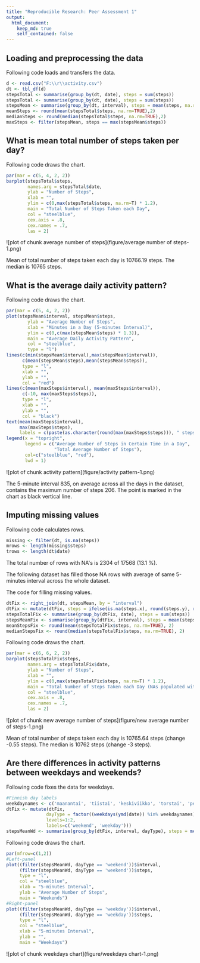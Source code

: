 ```yaml
---
title: "Reproducible Research: Peer Assessment 1"
output: 
  html_document:
    keep_md: true
    self_contained: false
---
```




## Loading and preprocessing the data

Following code loads and transfers the data.

```r
d <- read.csv("F:\\r\\activity.csv")
dt <- tbl_df(d)
stepsTotal <- summarise(group_by(dt, date), steps = sum(steps))
stepsTotal <- summarise(group_by(dt, date), steps = sum(steps))
stepsMean <- summarise(group_by(dt, interval), steps = mean(steps, na.rm=T))
meanSteps <- round(mean(stepsTotal$steps, na.rm=TRUE),2)
medianSteps <- round(median(stepsTotal$steps, na.rm=TRUE),2)
maxSteps <- filter(stepsMean, steps == max(stepsMean$steps))
```

## What is mean total number of steps taken per day?

Following code draws the chart.

```r
par(mar = c(5, 4, 2, 2))
barplot(stepsTotal$steps, 
        names.arg = stepsTotal$date, 
        ylab = "Number of Steps", 
        xlab = "",
        ylim = c(0,max(stepsTotal$steps, na.rm=T) * 1.2),
        main = "Total Number of Steps Taken each Day", 
        col = "steelblue",
        cex.axis = .8,
        cex.names = .7,
        las = 2)
```

![plot of chunk average number of steps](figure/average number of steps-1.png) 

Mean of total number of steps taken each day is 10766.19 steps.
The median is 10765 steps.

## What is the average daily activity pattern?

Following code draws the chart.

```r
par(mar = c(5, 4, 2, 2))
plot(stepsMean$interval, stepsMean$steps, 
        ylab = "Average Number of Steps", 
        xlab = "Minutes in a Day (5-minutes Interval)",
        ylim = c(0,c(max(stepsMean$steps) * 1.3)),
        main = "Average Daily Activity Pattern", 
        col = "steelblue",
        type = "l")
lines(c(min(stepsMean$interval),max(stepsMean$interval)), 
      c(mean(stepsMean$steps),mean(stepsMean$steps)), 
      type = "l", 
      xlab = "", 
      ylab = "", 
      col = "red") 
lines(c(mean(maxSteps$interval), mean(maxSteps$interval)), 
      c(-10, max(maxSteps$steps)), 
      type = "l", 
      xlab = "", 
      ylab = "", 
      col = "black")
text(mean(maxSteps$interval),
     max(maxSteps$steps), 
     labels = c(paste(as.character(round(max(maxSteps$steps))), " steps")))
legend(x = "topright", 
       legend = c("Average Number of Steps in Certain Time in a Day",
                  "Total Average Number of Steps"), 
       col=c("steelblue", "red"), 
       lwd = 1) 
```

![plot of chunk activity pattern](figure/activity pattern-1.png) 

The 5-minute interval 835, on average across all the days in the dataset, contains the maximum number of steps 206. The point is marked in the chart as black vertical line.

## Imputing missing values

Following code calculates rows.

```r
missing <- filter(dt, is.na(steps))
mrows <- length(missing$steps)
trows <- length(dt$date)
```

The total number of rows with NA's is 2304 of 17568 (13.1 %).

The following dataset has filled those NA rows with average of same 5-minutes interval across the whole dataset.

The code for filling missing values.

```r
dtFix <- right_join(dt, stepsMean, by = "interval")
dtFix <- mutate(dtFix, steps = ifelse(is.na(steps.x), round(steps.y), round(steps.x)))
stepsTotalFix <- summarise(group_by(dtFix, date), steps = sum(steps))
stepsMeanFix <- summarise(group_by(dtFix, interval), steps = mean(steps))
meanStepsFix <- round(mean(stepsTotalFix$steps, na.rm=TRUE), 2)
medianStepsFix <- round(median(stepsTotalFix$steps, na.rm=TRUE), 2)
```

Following code draws the chart.

```r
par(mar = c(6, 6, 2, 2))
barplot(stepsTotalFix$steps, 
        names.arg = stepsTotalFix$date, 
        ylab = "Number of Steps", 
        xlab = "",
        ylim = c(0,max(stepsTotalFix$steps, na.rm=T) * 1.2),
        main = "Total Number of Steps Taken each Day (NAs populated with average)", 
        col = "steelblue",
        cex.axis = .8,
        cex.names = .7,
        las = 2)
```

![plot of chunk new average number of steps](figure/new average number of steps-1.png) 

Mean of total number of steps taken each day is 10765.64 steps (change -0.55 steps).
The median is 10762 steps (change -3 steps).

## Are there differences in activity patterns between weekdays and weekends?

Following code fixes the data for weekdays.

```r
#Finnish day labels
weekdaynames <- c('maanantai', 'tiistai', 'keskiviikko', 'torstai', 'perjantai')
dtFix <- mutate(dtFix, 
               dayType = factor((weekdays(ymd(date)) %in% weekdaynames)+1L,
               levels=1:2,
               labels=c('weekend', 'weekday')))
stepsMeanWd <- summarise(group_by(dtFix, interval, dayType), steps = mean(steps))
```

Following code draws the chart.

```r
par(mfrow=c(1,2))
#Left-panel
plot((filter(stepsMeanWd, dayType == 'weekend'))$interval, 
     (filter(stepsMeanWd, dayType == 'weekend'))$steps, 
     type = "l", 
     col = "steelblue",
     xlab = "5-minutes Interval", 
     ylab = "Average Number of Steps",
     main = "Weekends")
#Right-panel
plot((filter(stepsMeanWd, dayType == 'weekday'))$interval, 
     (filter(stepsMeanWd, dayType == 'weekday'))$steps, 
     type = "l", 
     col = "steelblue",
     xlab = "5-minutes Interval", 
     ylab = "",
     main = "Weekdays")
```

![plot of chunk weekdays chart](figure/weekdays chart-1.png) 

